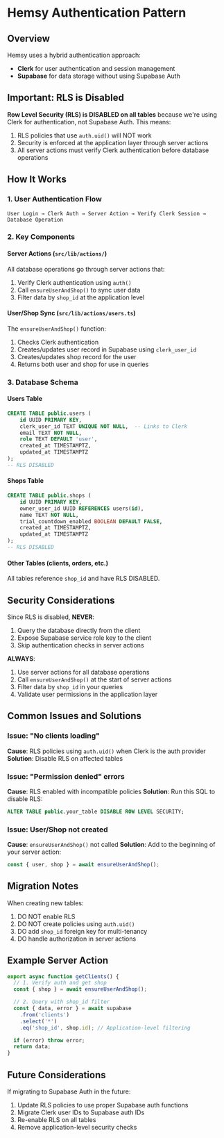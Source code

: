 # Hemsy Authentication Pattern

## Overview

Hemsy uses a hybrid authentication approach:

- **Clerk** for user authentication and session management
- **Supabase** for data storage without using Supabase Auth

## Important: RLS is Disabled

**Row Level Security (RLS) is DISABLED on all tables** because we're using Clerk for authentication, not Supabase Auth. This means:

1. RLS policies that use `auth.uid()` will NOT work
2. Security is enforced at the application layer through server actions
3. All server actions must verify Clerk authentication before database operations

## How It Works

### 1. User Authentication Flow

```
User Login → Clerk Auth → Server Action → Verify Clerk Session → Database Operation
```

### 2. Key Components

#### Server Actions (`src/lib/actions/`)

All database operations go through server actions that:

1. Verify Clerk authentication using `auth()`
2. Call `ensureUserAndShop()` to sync user data
3. Filter data by `shop_id` at the application level

#### User/Shop Sync (`src/lib/actions/users.ts`)

The `ensureUserAndShop()` function:

1. Checks Clerk authentication
2. Creates/updates user record in Supabase using `clerk_user_id`
3. Creates/updates shop record for the user
4. Returns both user and shop for use in queries

### 3. Database Schema

#### Users Table

```sql
CREATE TABLE public.users (
    id UUID PRIMARY KEY,
    clerk_user_id TEXT UNIQUE NOT NULL,  -- Links to Clerk
    email TEXT NOT NULL,
    role TEXT DEFAULT 'user',
    created_at TIMESTAMPTZ,
    updated_at TIMESTAMPTZ
);
-- RLS DISABLED
```

#### Shops Table

```sql
CREATE TABLE public.shops (
    id UUID PRIMARY KEY,
    owner_user_id UUID REFERENCES users(id),
    name TEXT NOT NULL,
    trial_countdown_enabled BOOLEAN DEFAULT FALSE,
    created_at TIMESTAMPTZ,
    updated_at TIMESTAMPTZ
);
-- RLS DISABLED
```

#### Other Tables (clients, orders, etc.)

All tables reference `shop_id` and have RLS DISABLED.

## Security Considerations

Since RLS is disabled, **NEVER**:

1. Query the database directly from the client
2. Expose Supabase service role key to the client
3. Skip authentication checks in server actions

**ALWAYS**:

1. Use server actions for all database operations
2. Call `ensureUserAndShop()` at the start of server actions
3. Filter data by `shop_id` in your queries
4. Validate user permissions in the application layer

## Common Issues and Solutions

### Issue: "No clients loading"

**Cause**: RLS policies using `auth.uid()` when Clerk is the auth provider
**Solution**: Disable RLS on affected tables

### Issue: "Permission denied" errors

**Cause**: RLS enabled with incompatible policies
**Solution**: Run this SQL to disable RLS:

```sql
ALTER TABLE public.your_table DISABLE ROW LEVEL SECURITY;
```

### Issue: User/Shop not created

**Cause**: `ensureUserAndShop()` not called
**Solution**: Add to the beginning of your server action:

```typescript
const { user, shop } = await ensureUserAndShop();
```

## Migration Notes

When creating new tables:

1. DO NOT enable RLS
2. DO NOT create policies using `auth.uid()`
3. DO add `shop_id` foreign key for multi-tenancy
4. DO handle authorization in server actions

## Example Server Action

```typescript
export async function getClients() {
  // 1. Verify auth and get shop
  const { shop } = await ensureUserAndShop();

  // 2. Query with shop_id filter
  const { data, error } = await supabase
    .from('clients')
    .select('*')
    .eq('shop_id', shop.id); // Application-level filtering

  if (error) throw error;
  return data;
}
```

## Future Considerations

If migrating to Supabase Auth in the future:

1. Update RLS policies to use proper Supabase auth functions
2. Migrate Clerk user IDs to Supabase auth IDs
3. Re-enable RLS on all tables
4. Remove application-level security checks
